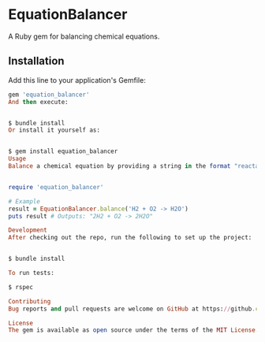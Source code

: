 # EquationBalancer

A Ruby gem for balancing chemical equations.

## Installation

Add this line to your application's Gemfile:

```ruby
gem 'equation_balancer'
And then execute:


$ bundle install
Or install it yourself as:


$ gem install equation_balancer
Usage
Balance a chemical equation by providing a string in the format "reactants -> products":


require 'equation_balancer'

# Example
result = EquationBalancer.balance('H2 + O2 -> H2O')
puts result # Outputs: "2H2 + O2 -> 2H2O"

Development
After checking out the repo, run the following to set up the project:


$ bundle install

To run tests:

$ rspec

Contributing
Bug reports and pull requests are welcome on GitHub at https://github.com/SxnCHeZzz/equation_balancer.

License
The gem is available as open source under the terms of the MIT License.
